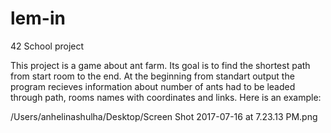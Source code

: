 # lem-in
42 School project

This project is a game about ant farm. Its goal is to find the shortest path from start room to the end. 
At the beginning from standart output the program recieves information about number of ants had to be leaded through path, rooms names with coordinates and links. Here is an example:

/Users/anhelinashulha/Desktop/Screen Shot 2017-07-16 at 7.23.13 PM.png
